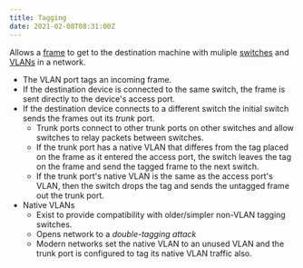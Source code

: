 ```yaml
---
title: Tagging
date: 2021-02-08T08:31:00Z
---
```

Allows a [frame](20201009144356-frame.md) to get to the destination
machine with muliple [switches](20201014135136-switch.md) and [VLANs](20210206110741-vlan.md) in a network.
* The VLAN port tags an incoming frame.  
* If the destination device is connected to the same switch, the frame is sent
	directly to the device's access port.
* If the destination device connects to a different switch the initial switch
	sends the frames out its _trunk_ port.
	+ Trunk ports connect to other trunk ports on other switches and allow
		switches to relay packets between switches.
	+ If the trunk port has a native VLAN that differes from the tag placed on the
		frame as it entered the access port, the switch leaves the tag on the frame
		and send the tagged frame to the next switch.
	+ If the trunk port's native VLAN is the same as the access port's VLAN, then
		the switch drops the tag and sends the untagged frame out the trunk port. 
* Native VLANs
	+ Exist to provide compatibility with older/simpler non-VLAN tagging switches.
	+ Opens network to a _double-tagging attack_
	+ Modern networks set the native VLAN to an unused VLAN and the trunk port is
		configured to tag its native VLAN traffic also.
